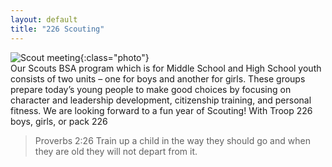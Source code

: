 ```yaml
---
layout: default
title: "226 Scouting"
---
```


![Scout meeting](https://cbc-scouts-226.s3.amazonaws.com/boys_troop_main.jpeg){:class="photo"} <br>
Our Scouts BSA program which is for Middle School and High School youth consists of two units – one for boys and another for girls. These groups prepare today’s young people to make good choices by focusing on character and leadership development, citizenship training, and personal fitness. We are looking forward to a fun year of Scouting! With Troop 226 boys, girls, or pack 226

> Proverbs 2:26 Train up a child in the way they should go and when they are old they will not depart from it.

